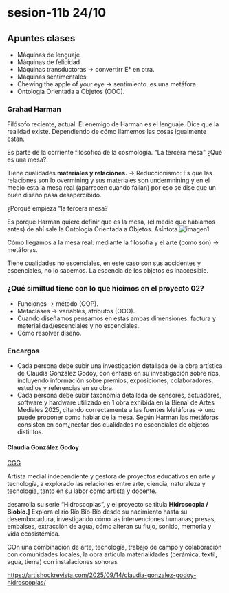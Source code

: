 # sesion-11b 24/10

## Apuntes clases

- Máquinas de lenguaje
- Máquinas de felicidad
- Máquinas transductoras -> convertirr E° en otra.
- Máquinas sentimentales
- Chewing the apple of your  eye -> sentimiento. es una metáfora.
- Ontología Orientada a Objetos (OOO).
  
### Grahad Harman

Filósofo reciente, actual. El enemigo de Harman es el lenguaje. Dice que la realidad existe. Dependiendo de cómo llamemos las cosas igualmente estan.

Es parte de la corriente filosófica de la cosmología. "La tercera mesa" ¿Qué es una mesa?. 

Tiene cualidades **materiales y relaciones.** -> Reduccionismo: Es que las relaciones son lo overmining y sus materiales son undermnining y en el medio esta la mesa real (aparrecen cuando fallan) por eso se dise que un buen diseño pasa desapercibido.

¿Porqué empieza "la tercera mesa?

Es porque Harman quiere definir que es la mesa, (el medio que hablamos antes) de ahí sale la Ontología Orientada a Objetos. Asíntota.![imagen1](https://github.com/user-attachments/assets/ad7f6558-e445-4689-89e9-953d055f2297)


Cómo llegamos a la mesa real: mediante la filosofía y el arte (como son) -> metáforas.

Tiene cualidades no escenciales, en este caso son sus accidentes y escenciales, no lo sabemos. La escencia de los objetos es inaccesible.

### ¿Qué similtud tiene con lo que hicimos en el proyecto 02?

- Funciones -> método (OOP).
- Metaclases -> variables, atributos (OOO).
- Cuando diseñamos pensamos en estas ambas dimensiones. factura y materialidad/escenciales y no escenciales.
- Cómo resolver diseño.
  
### Encargos

- Cada persona debe subir una investigación detallada de la obra artística de Claudia González Godoy, con énfasis en su investigación sobre ríos, incluyendo información sobre premios, exposiciones, colaboradores, estudios y referencias en su obra.
- Cada persona debe subir taxonomía detallada de sensores, actuadores, software y hardware utilizado en 1 obra exhibida en la Bienal de Artes Mediales 2025, citando correctamente a las fuentes
Metáforas -> uno puede proponer como hablar de la mesa. Según Harman las metáforas consisten en com¿nectar dos cualidades no escenciales de objetos distintos.

#### Claudia González Godoy

[CGG](https://www.claudiagonzalez.cl/cgg/)

Artista medial independiente y gestora de proyectos educativos en arte y tecnología, a explorado las relaciones entre arte, ciencia, naturaleza y tecnología, tanto en su labor como artista y docente. 

desarrolla su serie “Hidroscopias”, y el proyecto se titula **Hidroscopia / Biobío.]** Explora el río Río Bío‑Bío desde su nacimiento hasta su desembocadura, investigando cómo las intervenciones humanas; presas, embalses, extracción de agua, cómo alteran su flujo, sonido, memoria y vida ecosistémica.

 COn una combinación de arte, tecnología, trabajo de campo y colaboración con comunidades locales, la obra articula materialidades (cerámica, textil, agua, tierra) con instalaciones sonoras
 
<https://artishockrevista.com/2025/09/14/claudia-gonzalez-godoy-hidroscopias/>


